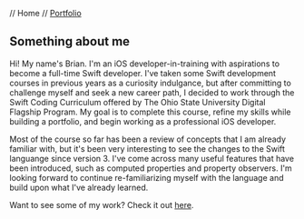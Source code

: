 // Home // [Portfolio](portfolio.md)

## Something about me

Hi! My name's Brian. I'm an iOS developer-in-training with aspirations to become a full-time Swift developer. I've taken some Swift development courses in previous years as a curiosity indulgance, but after committing to challenge myself and seek a new career path, I decided to work through the Swift Coding Curriculum offered by The Ohio State University Digital Flagship Program. My goal is to complete this course, refine my skills while building a portfolio, and begin working as a professional iOS developer.

Most of the course so far has been a review of concepts that I am already familiar with, but it's been very interesting to see the changes to the Swift languange since version 3. I've come across many useful features that have been introduced, such as computed properties and property observers. I'm looking forward to continue re-familiarizing myself with the language and build upon what I've already learned.

Want to see some of my work? Check it out [here](portfolio.md).
